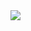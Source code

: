 

<img src = "https://media.giphy.com/media/v1.Y2lkPTc5MGI3NjExejE5eGg4bnc4MGE1a3d5M2QzdWxhNDUwc2ptMmJkYm1taHlzNGNtcyZlcD12MV9pbnRlcm5hbF9naWZfYnlfaWQmY3Q9Zw/3NwM7GbBCfyfECruQk/giphy-downsized-large.gif">







<!--
**Adil0710/Adil0710** is a ✨ _special_ ✨ repository because its `README.md` (this file) appears on your GitHub profile.

Here are some ideas to get you started:

- 🔭 I’m currently working on ...
- 🌱 I’m currently learning ...
- 👯 I’m looking to collaborate on ...
- 🤔 I’m looking for help with ...
- 💬 Ask me about ...
- 📫 How to reach me: ...
- 😄 Pronouns: ...
- ⚡ Fun fact: ...
-->
